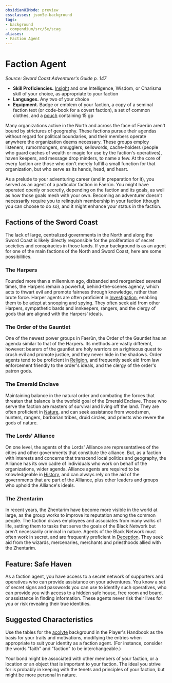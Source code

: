 ```yaml
---
obsidianUIMode: preview
cssclasses: json5e-background
tags:
- background
- compendium/src/5e/scag
aliases:
- Faction Agent
---
```

# Faction Agent
*Source: Sword Coast Adventurer's Guide p. 147*  


- **Skill Proficiencies.** [Insight](skills.md#Insight) and one Intelligence, Wisdom, or Charisma skill of your choice, as appropriate to your faction  
- **Languages.** Any two of your choice  
- **Equipment.** Badge or emblem of your faction, a copy of a seminal faction text (or code-book for a covert faction), a set of common clothes, and a [pouch](/3-Mechanics/CLI/items/pouch-xphb.md) containing 15 gp  

Many organizations active in the North and across the face of Faerûn aren't bound by strictures of geography. These factions pursue their agendas without regard for political boundaries, and their members operate anywhere the organization deems necessary. These groups employ listeners, rumormongers, smugglers, sellswords, cache-holders (people who guard caches of wealth or magic for use by the faction's operatives), haven keepers, and message drop minders, to name a few. At the core of every faction are those who don't merely fulfill a small function for that organization, but who serve as its hands, head, and heart.

As a prelude to your adventuring career (and in preparation for it), you served as an agent of a particular faction in Faerûn. You might have operated openly or secretly, depending on the faction and its goals, as well as how those goals mesh with your own. Becoming an adventurer doesn't necessarily require you to relinquish membership in your faction (though you can choose to do so), and it might enhance your status in the faction.

## Factions of the Sword Coast

The lack of large, centralized governments in the North and along the Sword Coast is likely directly responsible for the proliferation of secret societies and conspiracies in those lands. If your background is as an agent for one of the main factions of the North and Sword Coast, here are some possibilities.

### The Harpers

Founded more than a millennium ago, disbanded and reorganized several times, the Harpers remain a powerful, behind-the-scenes agency, which acts to thwart evil and promote fairness through knowledge, rather than brute force. Harper agents are often proficient in [Investigation](skills.md#Investigation), enabling them to be adept at snooping and spying. They often seek aid from other Harpers, sympathetic bards and innkeepers, rangers, and the clergy of gods that are aligned with the Harpers' ideals.

### The Order of the Gauntlet

One of the newest power groups in Faerûn, the Order of the Gauntlet has an agenda similar to that of the Harpers. Its methods are vastly different, however: bearers of the gauntlet are holy warriors on a righteous quest to crush evil and promote justice, and they never hide in the shadows. Order agents tend to be proficient in [Religion](skills.md#Religion), and frequently seek aid from law enforcement friendly to the order's ideals, and the clergy of the order's patron gods.

### The Emerald Enclave

Maintaining balance in the natural order and combating the forces that threaten that balance is the twofold goal of the Emerald Enclave. Those who serve the faction are masters of survival and living off the land. They are often proficient in [Nature](skills.md#Nature), and can seek assistance from woodsmen, hunters, rangers, barbarian tribes, druid circles, and priests who revere the gods of nature.

### The Lords' Alliance

On one level, the agents of the Lords' Alliance are representatives of the cities and other governments that constitute the alliance. But, as a faction with interests and concerns that transcend local politics and geography, the Alliance has its own cadre of individuals who work on behalf of the organizations, wider agenda. Alliance agents are required to be knowledgeable in [History](skills.md#History), and can always rely on the aid of the governments that are part of the Alliance, plus other leaders and groups who uphold the Alliance's ideals.

### The Zhentarim

In recent years, the Zhentarim have become more visible in the world at large, as the group works to improve its reputation among the common people. The faction draws employees and associates from many walks of life, setting them to tasks that serve the goals of the Black Network but aren't necessarily criminal in nature. Agents of the Black Network must often work in secret, and are frequently proficient in [Deception](skills.md#Deception). They seek aid from the wizards, mercenaries, merchants and priesthoods allied with the Zhentarim.

## Feature: Safe Haven

As a faction agent, you have access to a secret network of supporters and operatives who can provide assistance on your adventures. You know a set of secret signs and passwords you can use to identify such operatives, who can provide you with access to a hidden safe house, free room and board, or assistance in finding information. These agents never risk their lives for you or risk revealing their true identities.

## Suggested Characteristics

Use the tables for the [acolyte](/3-Mechanics/CLI/backgrounds/acolyte-xphb.md) background in the Player's Handbook as the basis for your traits and motivations, modifying the entries when appropriate to suit your identity as a faction agent. (For instance, consider the words "faith" and "faction" to be interchangeable.)

Your bond might be associated with other members of your faction, or a location or an object that is important to your faction. The ideal you strive for is probably in keeping with the tenets and principles of your faction, but might be more personal in nature.